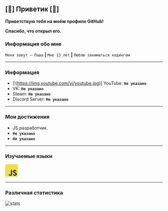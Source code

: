 ## [👋] Приветик [👋]

__**Приветствую тебя на мoём профиле GitHub!**__

__**Спасибо, что открыл его.**__

### Информация обо мне
`Меня зовут — Паша` **|** 
`Мне 13 лет` **|** 
`Люблю заниматься кодингом`

---
### Информация
- [!(https://img.youtube.com/vi/youtube.jpg)] YouTube: __**``Не указано``**__
- VK: __**``Не указано``**__
- Steam: __**``Не указано``**__
- Discord Server: __**``Не указано``**__

---
### Мои достижения
- JS разработчик.
- __**``Не указано``**__
- __**``Не указано``**__

---
### **Изучаемые языки**

<img height="40" src="https://raw.githubusercontent.com/github/explore/80688e429a7d4ef2fca1e82350fe8e3517d3494d/topics/javascript/javascript.png">

---
### **Различная статистика**

![stats](https://github-readme-stats.vercel.app/api?username=ViNardle&show_icons=true&theme=dark&locale=ru)
<br />
<a href="https://wakatime.com/@ViNardle">
</a>
